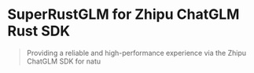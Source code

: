 # SuperRustGLM for Zhipu ChatGLM Rust SDK

> Providing a reliable and high-performance experience via the Zhipu ChatGLM SDK for natu